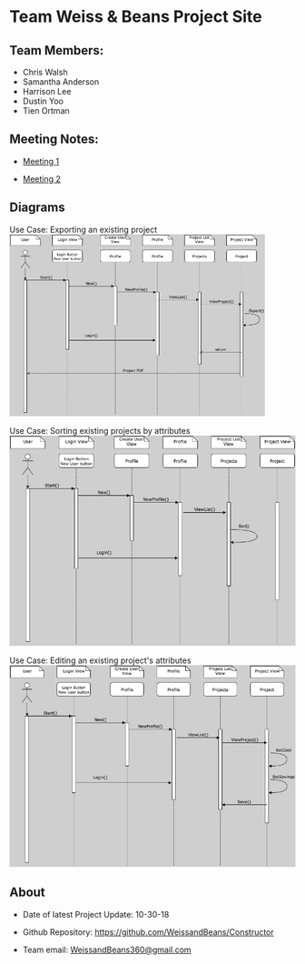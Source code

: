 # Team Weiss & Beans Project Site

## Team Members:
   - Chris Walsh
   - Samantha Anderson
   - Harrison Lee
   - Dustin Yoo
   - Tien Ortman



## Meeting Notes:
   - [Meeting 1](https://docs.google.com/document/d/1D12ltyVHgUaxlGNnLVo0QXVNrJpJh_CvgHj76eHiq7Q/edit?usp=sharing)
   
   - [Meeting 2](https://docs.google.com/document/d/1kEHzlhikLRHQosBMaJqHHGPGiI6h1OS-151W3f21nsA/edit?usp=sharing)


## Diagrams
   Use Case: Exporting an existing project
   <img src="images/Sequence Diagram 1.jpg" alt="SSD1" width="450">
   
   Use Case: Sorting existing projects by attributes
   <img src="images/Sequence Diagram 2.jpg" alt="SSD2">
   
   Use Case: Editing an existing project's attributes
   <img src="images/Sequence Diagram 3.jpg" alt="SSD3">

## About
   - Date of latest Project Update: 10-30-18

   - Github Repository: https://github.com/WeissandBeans/Constructor

   - Team email: WeissandBeans360@gmail.com
